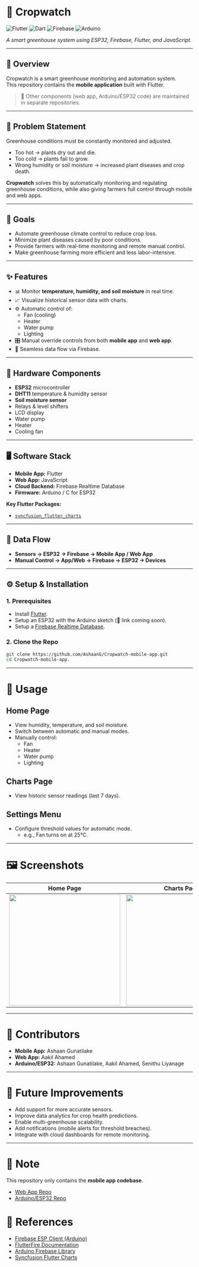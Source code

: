 # 🌱 Cropwatch

![Flutter](https://img.shields.io/badge/Flutter-02569B?logo=flutter&logoColor=white&style=for-the-badge)
![Dart](https://img.shields.io/badge/Dart-0175C2?logo=dart&logoColor=white&style=for-the-badge)
![Firebase](https://img.shields.io/badge/Firebase-FFCA28?logo=firebase&logoColor=black&style=for-the-badge)
![Arduino](https://img.shields.io/badge/Arduino-00979D?logo=arduino&logoColor=white&style=for-the-badge)


*A smart greenhouse system using ESP32, Firebase, Flutter, and JavaScript.*

---

## 📖 Overview
Cropwatch is a smart greenhouse monitoring and automation system.  
This repository contains the **mobile application** built with Flutter.  

> 🔗 Other components (web app, Arduino/ESP32 code) are maintained in separate repositories.

---

## 🚜 Problem Statement
Greenhouse conditions must be constantly monitored and adjusted.  
- Too hot → plants dry out and die.  
- Too cold → plants fail to grow.  
- Wrong humidity or soil moisture → increased plant diseases and crop death.  

**Cropwatch** solves this by automatically monitoring and regulating greenhouse conditions, while also giving farmers full control through mobile and web apps.  

---

## 🎯 Goals
- Automate greenhouse climate control to reduce crop loss.  
- Minimize plant diseases caused by poor conditions.  
- Provide farmers with real-time monitoring and remote manual control.  
- Make greenhouse farming more efficient and less labor-intensive.  

---

## ✨ Features
- 📊 Monitor **temperature, humidity, and soil moisture** in real time.  
- 📈 Visualize historical sensor data with charts.  
- ⚙️ Automatic control of:
  - Fan (cooling)  
  - Heater  
  - Water pump  
  - Lighting  
- 🎛️ Manual override controls from both **mobile app** and **web app**.  
- 🔄 Seamless data flow via Firebase.  

---

## 🔧 Hardware Components
- **ESP32** microcontroller  
- **DHT11** temperature & humidity sensor  
- **Soil moisture sensor**  
- Relays & level shifters  
- LCD display  
- Water pump  
- Heater  
- Cooling fan  

---

## 🖥️ Software Stack
- **Mobile App:** Flutter  
- **Web App:** JavaScript  
- **Cloud Backend:** Firebase Realtime Database  
- **Firmware:** Arduino / C for ESP32  

**Key Flutter Packages:**
- [`syncfusion_flutter_charts`](https://pub.dev/packages/syncfusion_flutter_charts)  

---

## 🔄 Data Flow
- **Sensors → ESP32 → Firebase → Mobile App / Web App**  
- **Manual Control → App/Web → Firebase → ESP32 → Devices**  

---

## ⚙️ Setup & Installation

### 1. Prerequisites
- Install [Flutter](https://docs.flutter.dev/get-started/install).  
- Setup an ESP32 with the Arduino sketch (🔗 link coming soon).  
- Setup a [Firebase Realtime Database](https://firebase.google.com/docs/database).  

### 2. Clone the Repo
```bash
git clone https://github.com/AshaanG/Cropwatch-mobile-app.git
cd Cropwatch-mobile-app.
```

---

# 📱 Usage

## Home Page
- View humidity, temperature, and soil moisture.  
- Switch between automatic and manual modes.  
- Manually control:  
  - Fan  
  - Heater  
  - Water pump  
  - Lighting  

## Charts Page
- View historic sensor readings (last 7 days).  

## Settings Menu
- Configure threshold values for automatic mode.  
  - e.g., Fan turns on at 25°C.  

---

# 🖼️ Screenshots



| Home Page | Charts Page |
|-----------|-------------|
| <img src="https://github.com/user-attachments/assets/ab0079c2-863e-41ef-927a-3458f8850550" width="300"> | <img src="https://github.com/user-attachments/assets/69fb2380-37ec-494f-833e-7f04c978b3cd" width="300"> |



---

# 👥 Contributors

- **Mobile App:** Ashaan Gunatilake 
- **Web App:** Aakil Ahamed  
- **Arduino/ESP32:** Ashaan Gunatilake, Aakil Ahamed, Senithu Liyanage  

---

# 🚀 Future Improvements

- Add support for more accurate sensors.  
- Improve data analytics for crop health predictions.  
- Enable multi-greenhouse scalability.  
- Add notifications (mobile alerts for threshold breaches).  
- Integrate with cloud dashboards for remote monitoring.  

---

# 📌 Note

This repository only contains the **mobile app codebase**.  

- [Web App Repo](#)  
- [Arduino/ESP32 Repo](#)

# 🔗 References

- [Firebase ESP Client (Arduino)](https://github.com/mobizt/FirebaseClient?tab=readme-ov-file)  
- [FlutterFire Documentation](https://firebase.flutter.dev/docs/)  
- [Arduino Firebase Library](https://docs.arduino.cc/libraries/firebase-esp32-client/)  
- [Syncfusion Flutter Charts](https://pub.dev/packages/syncfusion_flutter_charts)  


